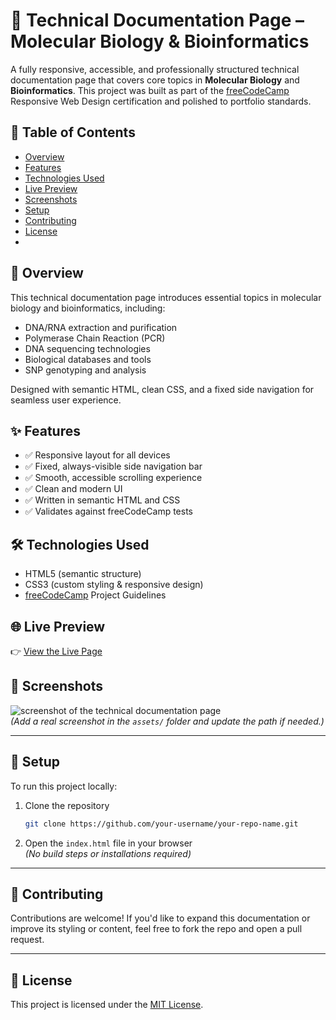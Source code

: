 # 📘 Technical Documentation Page – Molecular Biology & Bioinformatics

A fully responsive, accessible, and professionally structured technical documentation page that covers core topics in **Molecular Biology** and **Bioinformatics**. This project was built as part of the [freeCodeCamp](https://www.freecodecamp.org/) Responsive Web Design certification and polished to portfolio standards.

## 📌 Table of Contents

- [Overview](#-overview)
- [Features](#-features)
- [Technologies Used](#-technologies-used)
- [Live Preview](#-live-preview)
- [Screenshots](#-screenshots)
- [Setup](#-setup)
- [Contributing](#-contributing)
- [License](#-license)
- 
## 🧬 Overview

This technical documentation page introduces essential topics in molecular biology and bioinformatics, including:

- DNA/RNA extraction and purification  
- Polymerase Chain Reaction (PCR)  
- DNA sequencing technologies  
- Biological databases and tools  
- SNP genotyping and analysis  

Designed with semantic HTML, clean CSS, and a fixed side navigation for seamless user experience.

## ✨ Features

- ✅ Responsive layout for all devices  
- ✅ Fixed, always-visible side navigation bar  
- ✅ Smooth, accessible scrolling experience  
- ✅ Clean and modern UI  
- ✅ Written in semantic HTML and CSS  
- ✅ Validates against freeCodeCamp tests


## 🛠 Technologies Used

- HTML5 (semantic structure)  
- CSS3 (custom styling & responsive design)  
- [freeCodeCamp](https://www.freecodecamp.org/) Project Guidelines  

## 🌐 Live Preview

👉 [View the Live Page](https://jerriward007.github.io/technical-documentation/)  

## 📸 Screenshots

![screenshot of the technical documentation page](assets/screenshot.png)  
*(Add a real screenshot in the `assets/` folder and update the path if needed.)*

---

## 🚀 Setup

To run this project locally:

1. Clone the repository  
   ```bash
   git clone https://github.com/your-username/your-repo-name.git
   ```

2. Open the `index.html` file in your browser  
   *(No build steps or installations required)*

---

## 🤝 Contributing

Contributions are welcome! If you'd like to expand this documentation or improve its styling or content, feel free to fork the repo and open a pull request.

---

## 📄 License

This project is licensed under the [MIT License](LICENSE).
